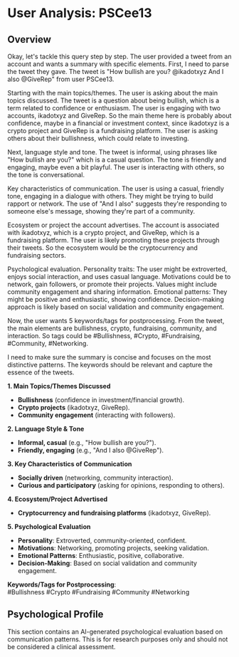 # User Analysis: PSCee13

## Overview

<think>
Okay, let's tackle this query step by step. The user provided a tweet from an account and wants a summary with specific elements. First, I need to parse the tweet they gave. The tweet is "How bullish are you? @ikadotxyz And I also @GiveRep" from user PSCee13.

Starting with the main topics/themes. The user is asking about the main topics discussed. The tweet is a question about being bullish, which is a term related to confidence or enthusiasm. The user is engaging with two accounts, ikadotxyz and GiveRep. So the main theme here is probably about confidence, maybe in a financial or investment context, since ikadotxyz is a crypto project and GiveRep is a fundraising platform. The user is asking others about their bullishness, which could relate to investing.

Next, language style and tone. The tweet is informal, using phrases like "How bullish are you?" which is a casual question. The tone is friendly and engaging, maybe even a bit playful. The user is interacting with others, so the tone is conversational.

Key characteristics of communication. The user is using a casual, friendly tone, engaging in a dialogue with others. They might be trying to build rapport or network. The use of "And I also" suggests they're responding to someone else's message, showing they're part of a community.

Ecosystem or project the account advertises. The account is associated with ikadotxyz, which is a crypto project, and GiveRep, which is a fundraising platform. The user is likely promoting these projects through their tweets. So the ecosystem would be the cryptocurrency and fundraising sectors.

Psychological evaluation. Personality traits: The user might be extroverted, enjoys social interaction, and uses casual language. Motivations could be to network, gain followers, or promote their projects. Values might include community engagement and sharing information. Emotional patterns: They might be positive and enthusiastic, showing confidence. Decision-making approach is likely based on social validation and community engagement.

Now, the user wants 5 keywords/tags for postprocessing. From the tweet, the main elements are bullishness, crypto, fundraising, community, and interaction. So tags could be #Bullishness, #Crypto, #Fundraising, #Community, #Networking.

I need to make sure the summary is concise and focuses on the most distinctive patterns. The keywords should be relevant and capture the essence of the tweets.
</think>

**1. Main Topics/Themes Discussed**  
- **Bullishness** (confidence in investment/financial growth).  
- **Crypto projects** (ikadotxyz, GiveRep).  
- **Community engagement** (interacting with followers).  

**2. Language Style & Tone**  
- **Informal, casual** (e.g., "How bullish are you?").  
- **Friendly, engaging** (e.g., "And I also @GiveRep").  

**3. Key Characteristics of Communication**  
- **Socially driven** (networking, community interaction).  
- **Curious and participatory** (asking for opinions, responding to others).  

**4. Ecosystem/Project Advertised**  
- **Cryptocurrency and fundraising platforms** (ikadotxyz, GiveRep).  

**5. Psychological Evaluation**  
- **Personality**: Extroverted, community-oriented, confident.  
- **Motivations**: Networking, promoting projects, seeking validation.  
- **Emotional Patterns**: Enthusiastic, positive, collaborative.  
- **Decision-Making**: Based on social validation and community engagement.  

**Keywords/Tags for Postprocessing**:  
#Bullishness #Crypto #Fundraising #Community #Networking

## Psychological Profile

This section contains an AI-generated psychological evaluation based on communication patterns. This is for research purposes only and should not be considered a clinical assessment.